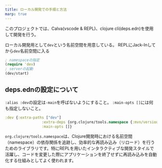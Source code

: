 ```yaml
---
title: ローカル開発での手順と方法
marp: true
---
```


このプロジェクトでは、Calva(vscode & REPL)、clojure cli(deps.edn)を使用して開発を行う。

ローカル開発用として`dev`という名前空間を用意している。
REPLにJack-Inしてから`dev`名前空間に入る

``` clojure
; namespaceの指定
(require 'dev)
; serverの起動
(dev/start)
```

## deps.ednの設定について

`:alias :dev`の設定は`-main`を呼ばないようにすること。
`:main-opts []`には何も指定しないこと。

``` clojure
:dev {:extra-paths ["dev"]
                 :extra-deps {org.clojure/tools.namespace {:mvn/version "1.3.0"}}
                 :main-opts []}
```

`org.clojure/tools.namespace`は、Clojure開発時における名前空間（namespace）の依存関係を追跡し、効率的な再読み込み（リロード）を行うためのライブラリです。特にREPLを用いたインタラクティブな開発スタイルで活躍し、コードを変更した際にアプリケーションを終了せずに再読み込みを自動化する仕組みとしてよく使われます。
